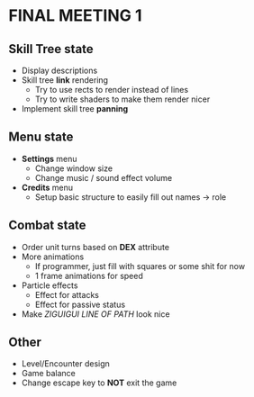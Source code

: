 # FINAL MEETING 1

## Skill Tree state

- Display descriptions
- Skill tree **link** rendering
  - Try to use rects to render instead of lines
  - Try to write shaders to make them render nicer
- Implement skill tree **panning**

## Menu state

- **Settings** menu
  - Change window size
  - Change music / sound effect volume
- **Credits** menu
  - Setup basic structure to easily fill out names -> role

## Combat state

- Order unit turns based on **DEX** attribute
- More animations
  - If programmer, just fill with squares or some shit for now
  - 1 frame animations for speed
- Particle effects
  - Effect for attacks
  - Effect for passive status
- Make *ZIGUIGUI LINE OF PATH* look nice

## Other

- Level/Encounter design
- Game balance
- Change escape key to **NOT** exit the game